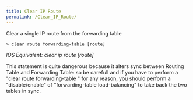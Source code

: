 ```yaml
---
title: Clear IP Route
permalink: /Clear_IP_Route/
---
```


Clear a single IP route from the forwarding table

`> clear route forwarding-table [route]`

*IOS Equivalent: clear ip route \[route\]*

This statement is quite dangerous because it alters sync between Routing Table and Forwarding Table: so be carefull and if you have to perform a "clear route forwarding-table <prefix>" for any reason, you should perform a "disable/enable" of "forwarding-table load-balancing" to take back the two tables in sync.
